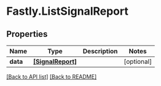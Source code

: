 # Fastly.ListSignalReport

## Properties

Name | Type | Description | Notes
------------ | ------------- | ------------- | -------------
**data** | [**[SignalReport]**](SignalReport.md) |  | [optional] 


[[Back to API list]](../../README.md#endpoints) [[Back to README]](../../README.md)
